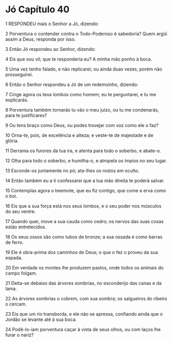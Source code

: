 # Jó Capítulo 40

1	RESPONDEU mais o Senhor a Jó, dizendo:

2	Porventura o contender contra o Todo-Poderoso é sabedoria? Quem argüi assim a Deus, responda por isso.

3	Então Jó respondeu ao Senhor, dizendo:

4	Eis que sou vil; que te responderia eu? A minha mão ponho à boca.

5	Uma vez tenho falado, e não replicarei; ou ainda duas vezes, porém não prosseguirei.

6	Então o Senhor respondeu a Jó de um redemoinho, dizendo:

7	Cinge agora os teus lombos como homem; eu te perguntarei, e tu me explicarás.

8	Porventura também tornarás tu vão o meu juízo, ou tu me condenarás, para te justificares?

9	Ou tens braço como Deus, ou podes trovejar com voz como ele o faz?

10	Orna-te, pois, de excelência e alteza; e veste-te de majestade e de glória.

11	Derrama os furores da tua ira, e atenta para todo o soberbo, e abate-o.

12	Olha para todo o soberbo, e humilha-o, e atropela os ímpios no seu lugar.

13	Esconde-os juntamente no pó; ata-lhes os rostos em oculto.

14	Então também eu a ti confessarei que a tua mão direita te poderá salvar.

15	Contemplas agora o beemote, que eu fiz contigo, que come a erva como o boi.

16	Eis que a sua força está nos seus lombos, e o seu poder nos músculos do seu ventre.

17	Quando quer, move a sua cauda como cedro; os nervos das suas coxas estão entretecidos.

18	Os seus ossos são como tubos de bronze; a sua ossada é como barras de ferro.

19	Ele é obra-prima dos caminhos de Deus; o que o fez o proveu da sua espada.

20	Em verdade os montes lhe produzem pastos, onde todos os animais do campo folgam.

21	Deita-se debaixo das árvores sombrias, no esconderijo das canas e da lama.

22	As árvores sombrias o cobrem, com sua sombra; os salgueiros do ribeiro o cercam.

23	Eis que um rio transborda, e ele não se apressa, confiando ainda que o Jordão se levante até à sua boca.

24	Podê-lo-iam porventura caçar à vista de seus olhos, ou com laços lhe furar o nariz?

